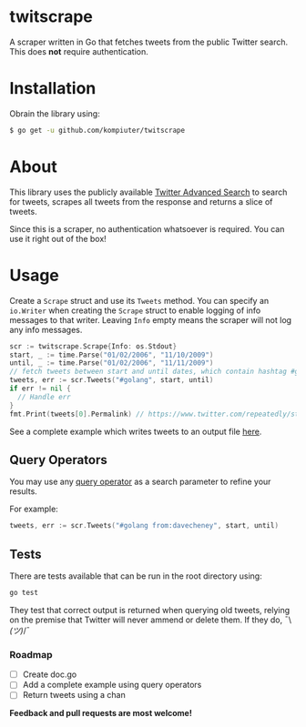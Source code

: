 # twitscrape
A scraper written in Go that fetches tweets from the public Twitter search. This does **not** require authentication.

# Installation
Obrain the library using:

```bash
$ go get -u github.com/kompiuter/twitscrape
```

# About
This library uses the publicly available [Twitter Advanced Search](https://twitter.com/search-advanced?lang=en) to search for tweets, scrapes all tweets from the response and returns a slice of tweets.

Since this is a scraper, no authentication whatsoever is required. You can use it right out of the box!

# Usage
Create a `Scrape` struct and use its `Tweets` method. You can specify an `io.Writer` when creating the `Scrape` struct to enable logging of info messages to that writer. 
Leaving `Info` empty means the scraper will not log any info messages.

```go
scr := twitscrape.Scrape{Info: os.Stdout}
start, _ := time.Parse("01/02/2006", "11/10/2009")
until, _ := time.Parse("01/02/2006", "11/11/2009")
// fetch tweets between start and until dates, which contain hashtag #golang
tweets, err := scr.Tweets("#golang", start, until)
if err != nil {
  // Handle err
}
fmt.Print(tweets[0].Permalink) // https://www.twitter.com/repeatedly/status/5603770675
```

See a complete example which writes tweets to an output file [here](https://github.com/kompiuter/twitscrape/blob/master/example/main.go).


## Query Operators

You may use any [query operator](https://dev.twitter.com/rest/public/search#query-operators) as a search parameter to refine your results.

For example:

```go
tweets, err := scr.Tweets("#golang from:davecheney", start, until)
```

## Tests

There are tests available that can be run in the root directory using:

```bash
go test
```

They test that correct output is returned when querying old tweets, relying on the premise that Twitter will never ammend or delete them. If they do, ¯\\_(ツ)_/¯
### Roadmap

- [ ] Create doc.go
- [ ] Add a complete example using query operators
- [ ] Return tweets using a chan

**Feedback and pull requests are most welcome!**




